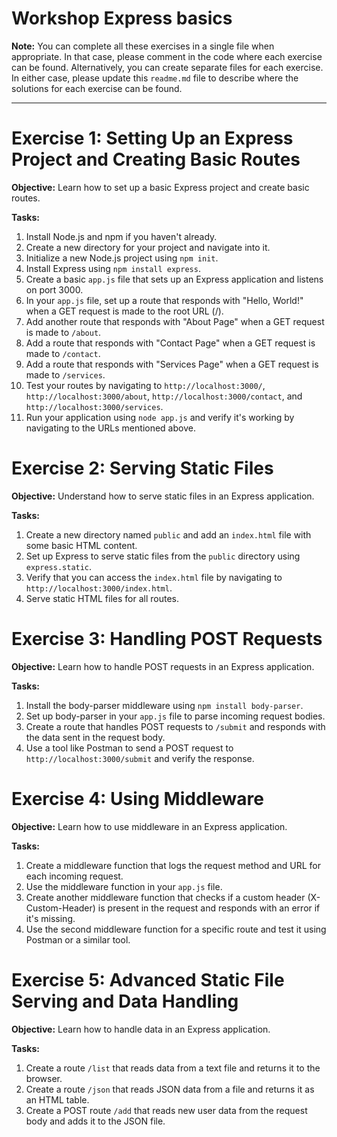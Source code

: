 # Workshop Express basics

**Note:** You can complete all these exercises in a single file when appropriate. In that case, please comment in the code where each exercise can be found. Alternatively, you can create separate files for each exercise. In either case, please update this `readme.md` file to describe where the solutions for each exercise can be found.

---

# Exercise 1: Setting Up an Express Project and Creating Basic Routes

**Objective:** Learn how to set up a basic Express project and create basic routes.

**Tasks:**
1. Install Node.js and npm if you haven't already.
2. Create a new directory for your project and navigate into it.
3. Initialize a new Node.js project using `npm init`.
4. Install Express using `npm install express`.
5. Create a basic `app.js` file that sets up an Express application and listens on port 3000.
6. In your `app.js` file, set up a route that responds with "Hello, World!" when a GET request is made to the root URL (/).
7. Add another route that responds with "About Page" when a GET request is made to `/about`.
8. Add a route that responds with "Contact Page" when a GET request is made to `/contact`.
9. Add a route that responds with "Services Page" when a GET request is made to `/services`.
10. Test your routes by navigating to `http://localhost:3000/`, `http://localhost:3000/about`, `http://localhost:3000/contact`, and `http://localhost:3000/services`.
11. Run your application using `node app.js` and verify it's working by navigating to the URLs mentioned above.


# Exercise 2: Serving Static Files
**Objective:** Understand how to serve static files in an Express application.

**Tasks:**
1. Create a new directory named `public` and add an `index.html` file with some basic HTML content.
2. Set up Express to serve static files from the `public` directory using `express.static`.
3. Verify that you can access the `index.html` file by navigating to `http://localhost:3000/index.html`.
4. Serve static HTML files for all routes.

# Exercise 3: Handling POST Requests
**Objective:** Learn how to handle POST requests in an Express application.

**Tasks:**
1. Install the body-parser middleware using `npm install body-parser`.
2. Set up body-parser in your `app.js` file to parse incoming request bodies.
3. Create a route that handles POST requests to `/submit` and responds with the data sent in the request body.
4. Use a tool like Postman to send a POST request to `http://localhost:3000/submit` and verify the response.

# Exercise 4: Using Middleware
**Objective:** Learn how to use middleware in an Express application.

**Tasks:**
1. Create a middleware function that logs the request method and URL for each incoming request.
2. Use the middleware function in your `app.js` file.
3. Create another middleware function that checks if a custom header (X-Custom-Header) is present in the request and responds with an error if it's missing.
4. Use the second middleware function for a specific route and test it using Postman or a similar tool.

# Exercise 5: Advanced Static File Serving and Data Handling
**Objective:** Learn how to handle data in an Express application.

**Tasks:**
1. Create a route `/list` that reads data from a text file and returns it to the browser.
2. Create a route `/json` that reads JSON data from a file and returns it as an HTML table.
3. Create a POST route `/add` that reads new user data from the request body and adds it to the JSON file.
